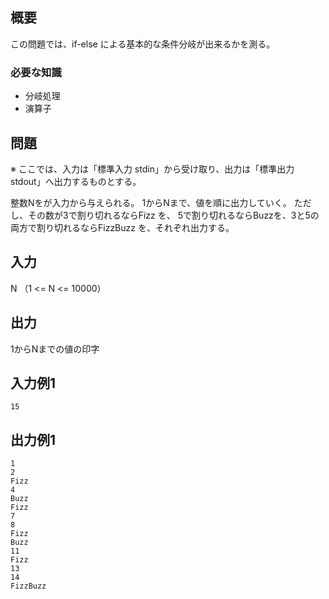 概要
------
この問題では、if-else による基本的な条件分岐が出来るかを測る。

### 必要な知識
* 分岐処理
* 演算子


問題
------
※ ここでは、入力は「標準入力 stdin」から受け取り、出力は「標準出力 stdout」へ出力するものとする。

整数Nをが入力から与えられる。
1からNまで、値を順に出力していく。
ただし、その数が3で割り切れるならFizz を、 5で割り切れるならBuzzを、3と5の両方で割り切れるならFizzBuzz を、それぞれ出力する。


入力
-----------
N （1 <= N <= 10000）


出力
-----------
1からNまでの値の印字


入力例1
-----------
    15

出力例1
-----------
    1
    2
    Fizz
    4
    Buzz
    Fizz
    7
    8
    Fizz
    Buzz
    11
    Fizz
    13
    14
    FizzBuzz

